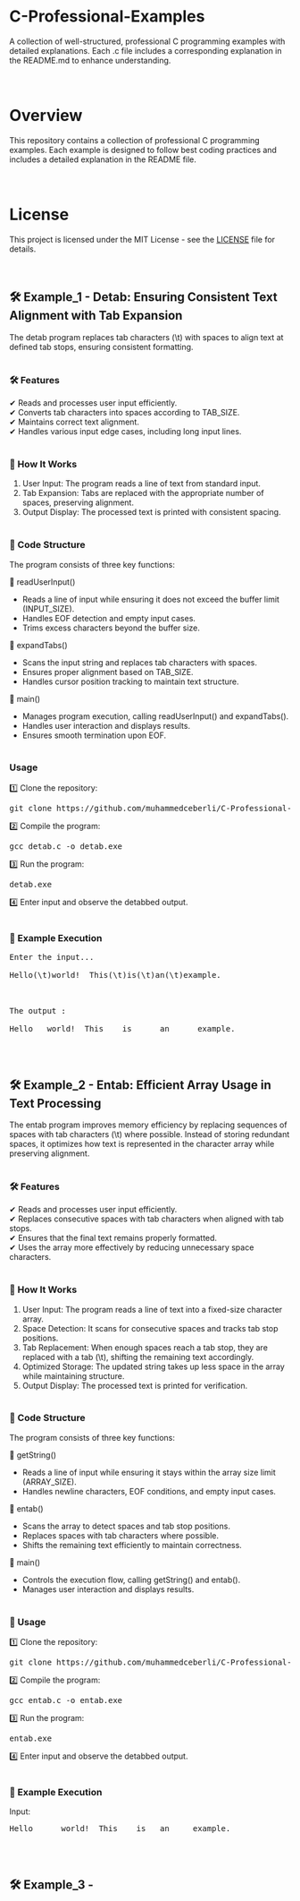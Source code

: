 # C-Professional-Examples

 A collection of well-structured, professional C programming examples with detailed explanations. Each .c file includes a corresponding explanation in the README.md to enhance understanding.<br><br><br>



# Overview

This repository contains a collection of professional C programming examples. Each example is designed to follow best coding practices and includes a detailed explanation in the README file.<br><br><br>



# License

This project is licensed under the MIT License - see the [LICENSE](https://github.com/muhammedceberli/C-Professional-Examples/blob/main/LICENSE) file for details.<br><br><br>



## 🛠 Example_1 - Detab: Ensuring Consistent Text Alignment with Tab Expansion

The detab program replaces tab characters (\t) with spaces to align text at defined tab stops, ensuring consistent formatting.<br><br>


### 🛠 Features

✔ Reads and processes user input efficiently.<br>
✔ Converts tab characters into spaces according to TAB_SIZE.<br>
✔ Maintains correct text alignment.<br>
✔ Handles various input edge cases, including long input lines.<br><br>


### 📌 How It Works

1. User Input: The program reads a line of text from standard input.
2. Tab Expansion: Tabs are replaced with the appropriate number of spaces, preserving alignment.
3. Output Display: The processed text is printed with consistent spacing.<br><br>


### 📂 Code Structure
The program consists of three key functions:<br>

🔹 readUserInput()
- Reads a line of input while ensuring it does not exceed the buffer limit (INPUT_SIZE).
- Handles EOF detection and empty input cases.
- Trims excess characters beyond the buffer size.

🔹 expandTabs()
- Scans the input string and replaces tab characters with spaces.
- Ensures proper alignment based on TAB_SIZE.
- Handles cursor position tracking to maintain text structure.

🔹 main()
- Manages program execution, calling readUserInput() and expandTabs().
- Handles user interaction and displays results.
- Ensures smooth termination upon EOF.<br><br>


### Usage

1️⃣ Clone the repository:
<pre>git clone https://github.com/muhammedceberli/C-Professional-Examples</pre>

2️⃣ Compile the program:
<pre>gcc detab.c -o detab.exe</pre>

3️⃣ Run the program:
<pre>detab.exe</pre>

4️⃣ Enter input and observe the detabbed output.<br><br>


### 🎯 Example Execution
<pre>Enter the input...<br>
Hello(\t)world!  This(\t)is(\t)an(\t)example.<br><br>

The output :<br>
Hello   world!  This    is      an      example.</pre><br><br>



## 🛠 Example_2 - Entab: Efficient Array Usage in Text Processing

The entab program improves memory efficiency by replacing sequences of spaces with tab characters (\t) where possible. Instead of storing redundant spaces, it optimizes how text is represented in the character array while preserving alignment.<br><br>


### 🛠 Features

✔ Reads and processes user input efficiently.<br>
✔ Replaces consecutive spaces with tab characters when aligned with tab stops.<br>
✔ Ensures that the final text remains properly formatted.<br>
✔ Uses the array more effectively by reducing unnecessary space characters.<br><br>


### 📌 How It Works

1. User Input: The program reads a line of text into a fixed-size character array.
2. Space Detection: It scans for consecutive spaces and tracks tab stop positions.
3. Tab Replacement: When enough spaces reach a tab stop, they are replaced with a tab (\t), shifting the remaining text accordingly.
4. Optimized Storage: The updated string takes up less space in the array while maintaining structure.
5. Output Display: The processed text is printed for verification.<br><br>


### 📂 Code Structure
The program consists of three key functions:<br>

🔹 getString()
- Reads a line of input while ensuring it stays within the array size limit (ARRAY_SIZE).
- Handles newline characters, EOF conditions, and empty input cases.

🔹 entab()
- Scans the array to detect spaces and tab stop positions.
- Replaces spaces with tab characters where possible.
- Shifts the remaining text efficiently to maintain correctness.

🔹 main()
- Controls the execution flow, calling getString() and entab().
- Manages user interaction and displays results.<br><br>

  
### 🚀 Usage

1️⃣ Clone the repository:
<pre>git clone https://github.com/muhammedceberli/C-Professional-Examples</pre>

2️⃣ Compile the program:
<pre>gcc entab.c -o entab.exe</pre>

3️⃣ Run the program:
<pre>entab.exe</pre>

4️⃣ Enter input and observe the detabbed output.<br><br>


### 🎯 Example Execution
Input:<br>
<pre>Hello      world!  This    is   an     example.</pre><br><br>


## 🛠 Example_3 - 




